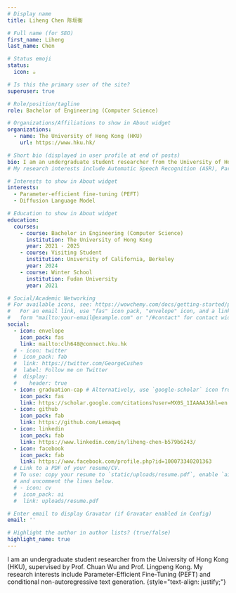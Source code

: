 ```yaml
---
# Display name
title: Liheng Chen 陈坜衡

# Full name (for SEO)
first_name: Liheng
last_name: Chen

# Status emoji
status:
  icon: ☕️

# Is this the primary user of the site?
superuser: true

# Role/position/tagline
role: Bachelor of Engineering (Computer Science)

# Organizations/Affiliations to show in About widget
organizations:
  - name: The University of Hong Kong (HKU)
    url: https://www.hku.hk/

# Short bio (displayed in user profile at end of posts)
bio: I am an undergraduate student researcher from the University of Hong Kong (HKU). My research interests include Parameter-Efficient Fine-Tuning (PEFT) and conditional non-autoregressive text generation.
# My research interests include Automatic Speech Recognition (ASR), Parameter-efficient fine-tuning (PEFT), Diffusion Model, and other topics regarding Natural Language Processing (NLP), and Machine Learning (ML).

# Interests to show in About widget
interests:
  - Parameter-efficient fine-tuning (PEFT)
  - Diffusion Language Model

# Education to show in About widget
education:
  courses:
    - course: Bachelor in Engineering (Computer Science)
      institution: The University of Hong Kong
      year: 2021 - 2025
    - course: Visiting Student
      institution: University of California, Berkeley
      year: 2024
    - course: Winter School
      institution: Fudan University
      year: 2021

# Social/Academic Networking
# For available icons, see: https://wowchemy.com/docs/getting-started/page-builder/#icons
#   For an email link, use "fas" icon pack, "envelope" icon, and a link in the
#   form "mailto:your-email@example.com" or "/#contact" for contact widget.
social:
  - icon: envelope
    icon_pack: fas
    link: mailto:clh648@connect.hku.hk
  # - icon: twitter
  #  icon_pack: fab
  #  link: https://twitter.com/GeorgeCushen
  #  label: Follow me on Twitter
  #  display:
  #    header: true
  - icon: graduation-cap # Alternatively, use `google-scholar` icon from `ai` icon pack
    icon_pack: fas
    link: https://scholar.google.com/citations?user=MX0S_1IAAAAJ&hl=en
  - icon: github
    icon_pack: fab
    link: https://github.com/Lemaqwq
  - icon: linkedin
    icon_pack: fab
    link: https://www.linkedin.com/in/liheng-chen-b579b6243/
  - icon: facebook
    icon_pack: fab
    link: https://www.facebook.com/profile.php?id=100073340201363
  # Link to a PDF of your resume/CV.
  # To use: copy your resume to `static/uploads/resume.pdf`, enable `ai` icons in `params.yaml`,
  # and uncomment the lines below.
  # - icon: cv
  #  icon_pack: ai
  #  link: uploads/resume.pdf

# Enter email to display Gravatar (if Gravatar enabled in Config)
email: ''

# Highlight the author in author lists? (true/false)
highlight_name: true
---
```


I am an undergraduate student researcher from the University of Hong Kong (HKU), supervised by Prof. Chuan Wu and Prof. Lingpeng Kong. My research interests include Parameter-Efficient Fine-Tuning (PEFT) and conditional non-autoregressive text generation.
{style="text-align: justify;"}
